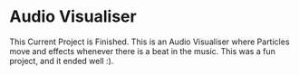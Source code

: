 # Audio Visualiser
This Current Project is Finished.
This is an Audio Visualiser where Particles move and effects whenever there is a beat in the music. 
This was a fun project, and it ended well :).